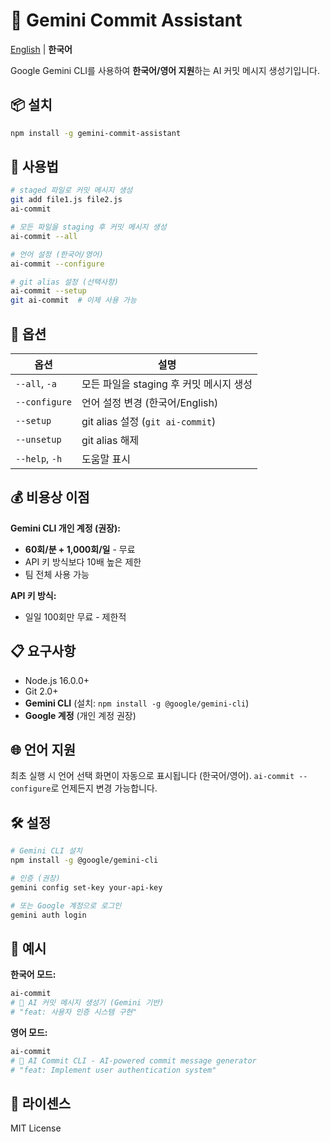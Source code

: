 # 🤖 Gemini Commit Assistant

[English](README.md) | **한국어**

Google Gemini CLI를 사용하여 **한국어/영어 지원**하는 AI 커밋 메시지 생성기입니다.

## 📦 설치

```bash
npm install -g gemini-commit-assistant
```

## 🚀 사용법

```bash
# staged 파일로 커밋 메시지 생성
git add file1.js file2.js
ai-commit

# 모든 파일을 staging 후 커밋 메시지 생성
ai-commit --all

# 언어 설정 (한국어/영어)
ai-commit --configure

# git alias 설정 (선택사항)
ai-commit --setup
git ai-commit  # 이제 사용 가능
```

## 🔧 옵션

| 옵션           | 설명                                    |
| -------------- | --------------------------------------- |
| `--all`, `-a`  | 모든 파일을 staging 후 커밋 메시지 생성 |
| `--configure`  | 언어 설정 변경 (한국어/English)         |
| `--setup`      | git alias 설정 (`git ai-commit`)        |
| `--unsetup`    | git alias 해제                          |
| `--help`, `-h` | 도움말 표시                             |

## 💰 비용상 이점

**Gemini CLI 개인 계정 (권장):**

- **60회/분 + 1,000회/일** - 무료
- API 키 방식보다 10배 높은 제한
- 팀 전체 사용 가능

**API 키 방식:**

- 일일 100회만 무료 - 제한적

## 📋 요구사항

- Node.js 16.0.0+
- Git 2.0+
- **Gemini CLI** (설치: `npm install -g @google/gemini-cli`)
- **Google 계정** (개인 계정 권장)

## 🌐 언어 지원

최초 실행 시 언어 선택 화면이 자동으로 표시됩니다 (한국어/영어).
`ai-commit --configure`로 언제든지 변경 가능합니다.

## 🛠️ 설정

```bash
# Gemini CLI 설치
npm install -g @google/gemini-cli

# 인증 (권장)
gemini config set-key your-api-key

# 또는 Google 계정으로 로그인
gemini auth login
```

## 🎯 예시

**한국어 모드:**

```bash
ai-commit
# 🤖 AI 커밋 메시지 생성기 (Gemini 기반)
# "feat: 사용자 인증 시스템 구현"
```

**영어 모드:**

```bash
ai-commit
# 🤖 AI Commit CLI - AI-powered commit message generator
# "feat: Implement user authentication system"
```

## 📄 라이센스

MIT License
